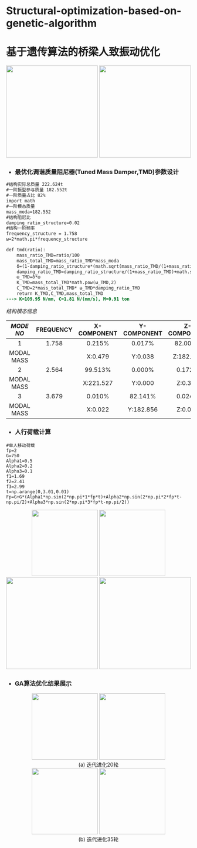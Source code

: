 # Structural-optimization-based-on-genetic-algorithm
# 基于遗传算法的桥梁人致振动优化 #

<div align=center>
  <img height="250px" src="https://user-images.githubusercontent.com/98397090/215322917-744ecc35-fb79-4c79-a06d-11c333d31674.png" />
  <img height="250px" src="https://user-images.githubusercontent.com/98397090/215425283-a11178d6-726a-427d-9718-cfc7441e4c19.gif" />
</div>

* ### 最优化调谐质量阻尼器(Tuned Mass Damper,TMD)参数设计
```diff
#结构实际总质量 222.624t
#一阶振型参与质量 182.552t
#一阶质量占比 82%
import math
#一阶模态质量
mass_moda=182.552
#结构阻尼比
damping_ratio_structure=0.02
#结构一阶频率
frequency_structure = 1.758
ω=2*math.pi*frequency_structure

def tmd(ratio):
    mass_ratio_TMD=ratio/100
    mass_total_TMD=mass_ratio_TMD*mass_moda
    δ=(1-damping_ratio_structure*(math.sqrt(mass_ratio_TMD/(1+mass_ratio_TMD))))/(1+mass_ratio_TMD)
    damping_ratio_TMD=damping_ratio_structure/(1+mass_ratio_TMD)+math.sqrt(mass_ratio_TMD/(1+mass_ratio_TMD))
    ω_TMD=δ*ω
    K_TMD=mass_total_TMD*math.pow(ω_TMD,2)
    C_TMD=2*mass_total_TMD* ω_TMD*damping_ratio_TMD
    return K_TMD,C_TMD,mass_total_TMD
---> K=109.95 N/mm, C=1.81 N/(mm/s), M=0.91 ton
```

_结构模态信息_
<div align=center>
    
|_MODE NO_|__FREQUENCY__|__X-COMPONENT__|__Y-COMPONENT__|__Z-COMPONENT__|
|:---:|:---:|:---:|:---:|:---:|
|1|1.758|0.215%|0.017%|82.005%|
|MODAL MASS| |X:0.479|Y:0.038|Z:182.552|
|2|2.564|99.513%|0.000%|0.172%|
|MODAL MASS| |X:221.527|Y:0.000|Z:0.382|
|3|3.679|0.010%|82.141%|0.024%|
|MODAL MASS| |X:0.022|Y:182.856|Z:0.054|
    
</div>

* ### 人行荷载计算
```
#单人移动荷载
fp=2
G=750
Alpha1=0.5
Alpha2=0.2
Alpha3=0.1
f1=1.69
f2=2.41
f3=2.99
t=np.arange(0,3.01,0.01)
Fp=G+G*(Alpha1*np.sin(2*np.pi*1*fp*t)+Alpha2*np.sin(2*np.pi*2*fp*t-np.pi/2)+Alpha3*np.sin(2*np.pi*3*fp*t-np.pi/2))
```

<div align=center>
  <img height="180px" src="https://user-images.githubusercontent.com/98397090/215421119-97556e0e-394a-45e9-b519-b3bdfbc83521.png" />
  <img height="180px" src="https://user-images.githubusercontent.com/98397090/215420032-ddf91613-c362-4a32-ab27-794237389084.png" />
</div>



<div align=center>
  <img height="250px" src="https://user-images.githubusercontent.com/98397090/215321260-7b035c60-78ed-47d2-8f28-d39df2b7decb.svg" />
  <img height="250px" src="https://user-images.githubusercontent.com/98397090/215424980-766b7925-c994-419a-be9d-ca2b093d8a5b.svg" />
</div>

* ### GA算法优化结果展示 ###
<div align=center>
<img height="180px" src="https://user-images.githubusercontent.com/98397090/215423884-1d9e3a94-7ab4-4a6f-82e1-af1736f2a63a.png" />
<img height="180px" src="https://user-images.githubusercontent.com/98397090/215424145-294a33a9-3688-4ad5-9f25-f192ba299aff.png" />
</div>

<div align=center>
(a) 迭代进化20轮
</div>     

<div align=center>
<img height="180px" src="https://user-images.githubusercontent.com/98397090/215427499-97338acf-fb0e-4f61-9e76-5678d0f25fdc.png" />
<img height="180px" src="https://user-images.githubusercontent.com/98397090/215427600-c250ee6d-7ada-4346-b30f-33519d3a41f8.png" />
</div>

<div align=center>
(b) 迭代进化35轮
</div>

